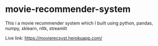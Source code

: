 # movie-recommender-system
This i a movie recommender system which I built using python, pandas, numpy, sklearn, nltk, streamlit

Live link: https://movierecsyst.herokuapp.com/
